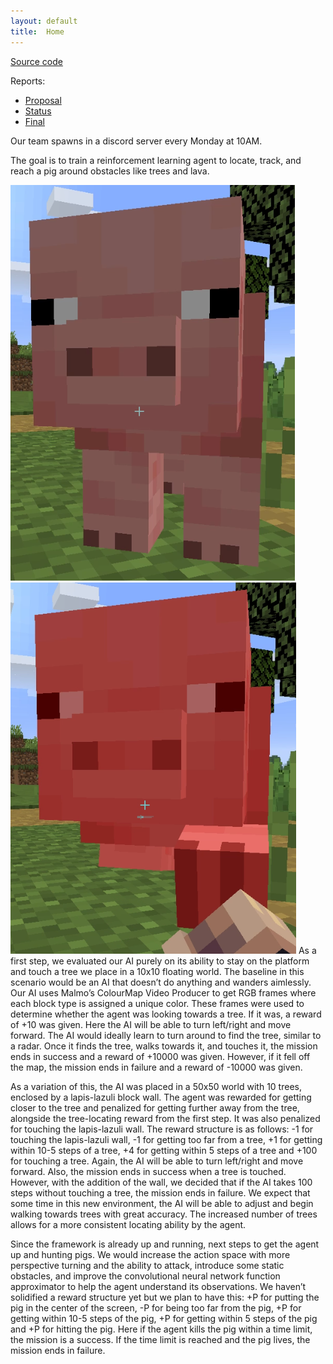 ```yaml
---
layout: default
title:  Home
---
```


[Source code](https://github.com/kchian/MAI_Project)

Reports:

- [Proposal](proposal.html)
- [Status](status.html)
- [Final](final.html)

Our team spawns in a discord server every Monday at 10AM.

The goal is to train a reinforcement learning agent to locate, track, and reach a pig around obstacles like trees and lava.
  
![The Target](pig.PNG) ![The Destruction](pig2.PNG)
As a first step, we evaluated our AI purely on its ability to stay on the platform and touch a tree we place in a 10x10 floating world. The baseline in this scenario would be an AI that doesn’t do anything and wanders aimlessly. Our AI uses Malmo’s ColourMap Video Producer to get RGB frames where each block type is assigned a unique color. These frames were used to determine whether the agent was looking towards a tree. If it was, a reward of +10 was given. Here the AI will be able to turn left/right and move forward. The AI would ideally learn to turn around to find the tree, similar to a radar. Once it finds the tree, walks towards it, and touches it, the mission ends in success and a reward of +10000 was given. However, if it fell off the map, the mission ends in failure and a reward of -10000 was given.

As a variation of this, the AI was placed in a 50x50 world with 10 trees, enclosed by a lapis-lazuli block wall. The agent was rewarded for getting closer to the tree and penalized for getting further away from the tree, alongside the tree-locating reward from the first step. It was also penalized for touching the lapis-lazuli wall. The reward structure is as follows: -1 for touching the lapis-lazuli wall, -1 for getting too far from a tree, +1 for getting within 10-5 steps of a tree, +4 for getting within 5 steps of a tree and +100 for touching a tree. Again, the AI will be able to turn left/right and move forward. Also, the mission ends in success when a tree is touched. However, with the addition of the wall, we decided that if the AI takes 100 steps without touching a tree, the mission ends in failure. We expect that some time in this new environment, the AI will be able to adjust and begin walking towards trees with great accuracy. The increased number of trees allows for a more consistent locating ability by the agent.

Since the framework is already up and running, next steps to get the agent up and hunting pigs. We would increase the action space with more perspective turning and the ability to attack, introduce some static obstacles, and improve the convolutional neural network function approximator to help the agent understand its observations. We haven’t solidified a reward structure yet but we plan to have this: +P for putting the pig in the center of the screen,  -P for being too far from the pig, +P for getting within 10-5 steps of the pig, +P for getting within 5 steps of the pig and +P for hitting the pig. Here if the agent kills the pig within a time limit, the mission is a success. If the time limit is reached and the pig lives, the mission ends in failure.
